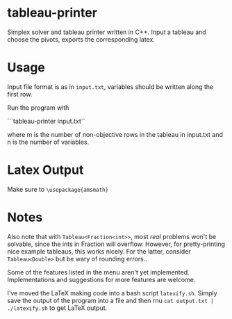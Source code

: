 # tableau-printer
Simplex solver and tableau printer written in C++. Input a tableau and choose the pivots, exports the corresponding latex.

# Usage
Input file format is as in `input.txt`, variables should be written along the first row.

Run the program with

```tableau-printer input.txt``

where m is the number of non-objective rows in the tableau in input.txt and n is the number of variables.

# Latex Output

Make sure to `\usepackage{amsmath}`

# Notes

Also note that with `Tableau<Fraction<int>>`, most *real* problems won't be solvable, since the ints in Fraction will overflow. However, for pretty-printing nice example tableaus, this works nicely. For the latter, consider `Tableau<Double>` but be wary of rounding errors..

Some of the features listed in the menu aren't yet implemented. Implementations and suggestions for more features are welcome.

I've moved the LaTeX making code into a bash script `latexify.sh`. Simply save the output of the program into a file and then rnu
`cat output.txt | ./latexify.sh` to get LaTeX output.
